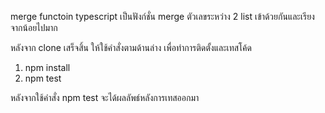 merge functoin typescript
เป็นฟังก์ชั่น merge ตัวเลขระหว่าง 2 list เข้าด้วยกันและเรียงจากน้อยไปมาก

หลังจาก clone เสร็จสิ้น ให้ใช้คำสั่งตามด้านล่าง เพื่อทำการติดตั้งและเทสโค้ด

1. npm install
2. npm test

หลังจากใช้คำสั่ง npm test จะได้ผลลัพธ์หลังการเทสออกมา
